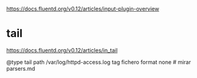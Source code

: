 https://docs.fluentd.org/v0.12/articles/input-plugin-overview

# tail
https://docs.fluentd.org/v0.12/articles/in_tail

<source>
  @type tail
  path /var/log/httpd-access.log
  tag fichero
  format none     # mirar parsers.md
</source>
